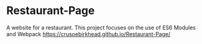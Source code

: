 # Restaurant-Page
A website for a restaurant.
This project focuses on the use of ES6 Modules and Webpack
https://crusoebirkhead.github.io/Restaurant-Page/
